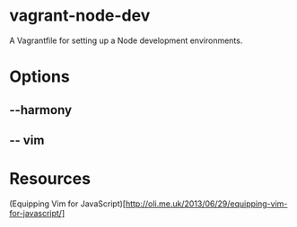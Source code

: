 # vagrant-node-dev

A Vagrantfile for setting up a Node development environments.

# Options

## --harmony

## -- vim

# Resources
(Equipping Vim for JavaScript)[http://oli.me.uk/2013/06/29/equipping-vim-for-javascript/]
